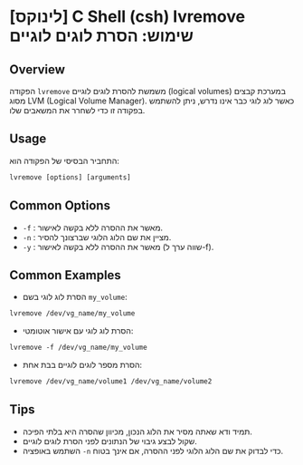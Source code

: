 # [לינוקס] C Shell (csh) lvremove שימוש: הסרת לוגים לוגיים

## Overview
הפקודה `lvremove` משמשת להסרת לוגים לוגיים (logical volumes) במערכת קבצים מסוג LVM (Logical Volume Manager). כאשר לוג לוגי כבר אינו נדרש, ניתן להשתמש בפקודה זו כדי לשחרר את המשאבים שלו.

## Usage
התחביר הבסיסי של הפקודה הוא:
```csh
lvremove [options] [arguments]
```

## Common Options
- `-f` : מאשר את ההסרה ללא בקשה לאישור.
- `-n` : מציין את שם הלוג הלוגי שברצונך להסיר.
- `-y` : מאשר את ההסרה ללא בקשה לאישור (שווה ערך ל-f).

## Common Examples
- הסרת לוג לוגי בשם `my_volume`:
```csh
lvremove /dev/vg_name/my_volume
```

- הסרת לוג לוגי עם אישור אוטומטי:
```csh
lvremove -f /dev/vg_name/my_volume
```

- הסרת מספר לוגים לוגיים בבת אחת:
```csh
lvremove /dev/vg_name/volume1 /dev/vg_name/volume2
```

## Tips
- תמיד ודא שאתה מסיר את הלוג הנכון, מכיוון שהסרה היא בלתי הפיכה.
- שקול לבצע גיבוי של הנתונים לפני הסרת לוגים לוגיים.
- השתמש באופציה `-n` כדי לבדוק את שם הלוג הלוגי לפני ההסרה, אם אינך בטוח.